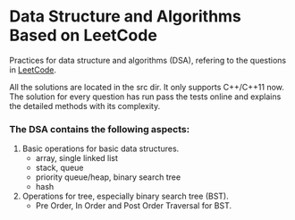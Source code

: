 # Data Structure and Algorithms Based on LeetCode
Practices for data structure and algorithms (DSA), refering to the questions in [LeetCode](https://leetcode.com/problemset/all/).

All the solutions are located in the src dir. It only supports C++/C++11 now. The solution for every question has run pass the tests online and explains the detailed methods with its complexity.

### The DSA contains the following aspects:
1. Basic operations for basic data structures.
    * array, single linked list
    * stack, queue
    * priority queue/heap, binary search tree
    * hash
2. Operations for tree, especially binary search tree (BST).
    * Pre Order, In Order and Post Order Traversal for BST.